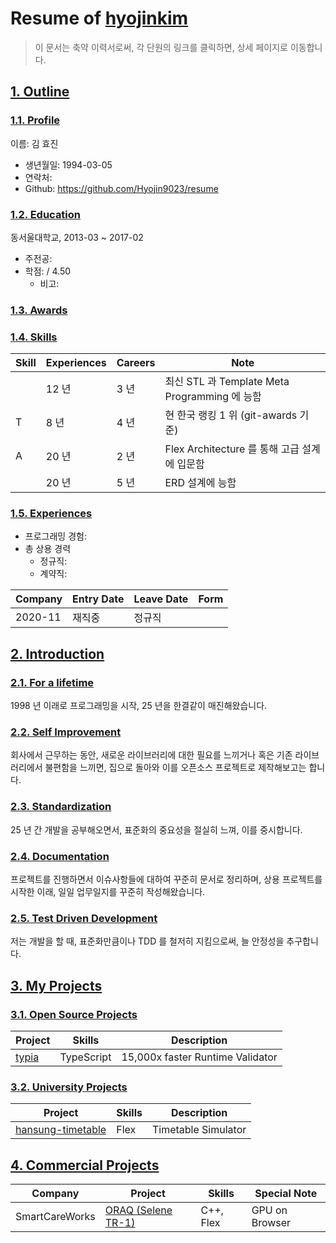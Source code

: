 # Resume of [hyojinkim](https://github.com/Hyojin9023)
> 이 문서는 축약 이력서로써, 각 단원의 링크를 클릭하면, 상세 페이지로 이동합니다.

## [1. Outline]()
### [1.1. Profile]()
이름: 김 효진

  - 생년월일: 1994-03-05
  - 연락처: 
  - Github: https://github.com/Hyojin9023/resume

### [1.2. Education](https://github.com/samchon/resume/blob/master/STORY.md#12-education)
동서울대학교, 2013-03 ~ 2017-02

  - 주전공: 
  - 학점:  / 4.50
    - 비고: 

### [1.3. Awards]()
  

### [1.4. Skills]()
Skill        | Experiences | Careers | Note
-------------|-------------|---------|-----------------------------------
          | 12 년       | 3 년    | 최신 STL 과 Template Meta Programming 에 능함
T   | 8 년        | 4 년    | 현 한국 랭킹 1 위 (git-awards 기준)
A | 20 년       | 2 년    | Flex Architecture 를 통해 고급 설계에 입문함
      | 20 년       | 5 년    | ERD 설계에 능함

### [1.5. Experiences]()
  - 프로그래밍 경험:
  - 총 상용 경력 
    - 정규직: 
    - 계약직: 

Company | Entry Date | Leave Date | Form
--------|------------|------------|-------
 | 2020-11 | 재직중 | 정규직




## [2. Introduction]()
### [2.1. For a lifetime]()
1998 년 이래로 프로그래밍을 시작, 25 년을 한결같이 매진해왔습니다.

### [2.2. Self Improvement]()
회사에서 근무하는 동안, 새로운 라이브러리에 대한 필요를 느끼거나 혹은 기존 라이브러리에서 불편함을 느끼면, 집으로 돌아와 이를 오픈소스 프로젝트로 제작해보고는 합니다.

### [2.3. Standardization]()
25 년 간 개발을 공부해오면서, 표준화의 중요성을 절실히 느껴, 이를 중시합니다.

### [2.4. Documentation]()
프로젝트를 진행하면서 이슈사항들에 대하여 꾸준히 문서로 정리하며, 상용 프로젝트를 시작한 이래, 일일 업무일지를 꾸준히 작성해왔습니다.

### [2.5. Test Driven Development]()
저는 개발을 할 때, 표준화만큼이나 TDD 를 철저히 지킴으로써, 늘 안정성을 추구합니다.




## [3. My Projects]()
### [3.1. Open Source Projects](s)
Project            | Skills           | Description
-------------------|------------------|-----------------------------
[typia](https://github.com/samchon/resume/blob/master/STORY.md#311-typia) | TypeScript | 15,000x faster Runtime Validator

### [3.2. University Projects]()
Project            | Skills           | Description
-------------------|------------------|-----------------------------
[hansung-timetable](STORY.md#321-hansung-timetable)  | Flex             | Timetable Simulator





## [4. Commercial Projects]()
Company        | Project                | Skills              | Special Note
---------------|------------------------|---------------------|---------------------
SmartCareWorks | [ORAQ (Selene TR-1)](https://github.com/samchon/resume/blob/master/STORY.md#411-oraq-selene-tr-1)     | C++, Flex           | GPU on Browser

